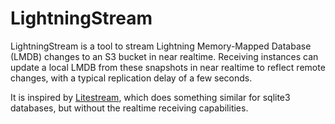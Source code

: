 # LightningStream

LightningStream is a tool to stream Lightning Memory-Mapped Database (LMDB) changes to an S3 bucket in
near realtime. Receiving instances can update a local LMDB from these snapshots in near realtime to
reflect remote changes, with a typical replication delay of a few seconds.

It is inspired by [Litestream](https://litestream.io/), which does something similar for sqlite3 databases,
but without the realtime receiving capabilities.

